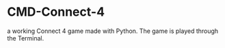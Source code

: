 # CMD-Connect-4

a working Connect 4 game made with Python. The game is played through the Terminal. 